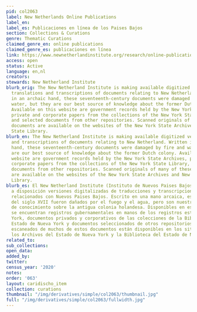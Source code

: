 ```yaml
---
pid: col2063
label: New Netherlands Online Publications
label_en:
label_es: Publicaciones en línea de los Paises Bajos
section: Collections & Curations
genre: Thematic Curations
claimed_genre_en: online publications
claimed_genre_es: publicaciones en línea
link: https://www.newnetherlandinstitute.org/research/online-publications/
access: open
status: Active
language: en,nl
creators:
stewards: New Netherland Institute
blurb_orig: The New Netherland Institute is making available digitized versions of
  translations and transcriptions of documents relating to New Netherland. Written
  in an archaic hand, these seventeenth-century documents were damaged by fire and
  water, but they are our best source of knowledge about the former Dutch colony.
  Available on this website are government records held by the New York State Archives,
  private and corporate papers from the collections of the New York State Library,
  and selected documents from other repositories. Scanned originals of many of these
  documents are available on the websites of the New York State Archives and New York
  State Library.
blurb_en: The New Netherland Institute is making available digitized versions of translations
  and transcriptions of documents relating to New Netherland. Written in an archaic
  hand, these seventeenth-century documents were damaged by fire and water, but they
  are our best source of knowledge about the former Dutch colony. Available on this
  website are government records held by the New York State Archives, private and
  corporate papers from the collections of the New York State Library, and selected
  documents from other repositories. Scanned originals of many of these documents
  are available on the websites of the New York State Archives and New York State
  Library.
blurb_es: El New Netherland Institute (Instituto de Nuevos Paises Bajos) está poniendo
  a disposición versiones digitalizadas de traducciones y transcripciones de documentos
  relacionados con Nuevos Paises Bajos. Escrito en una mano arcaica, estos documentos
  del siglo XVII fueron dañados por el fuego y el agua, pero son nuestra mejor fuente
  de conocimiento sobre la antigua colonia holandesa. Disponibles en este sitio web
  se encuentran registros gubernamentales en manos de los registros estatales de Nueva
  York, documentos privados y corporativos de las colecciones de la Biblioteca del
  Estado de Nueva York y documentos seleccionados de otros repositorios. Los originales
  escaneados de muchos de estos documentos están disponibles en los sitios web de
  los Archivos del Estado de Nueva York y la Biblioteca del Estado de Nueva York.
related_to:
sub_collections:
open_data:
added_by:
twitter:
census_year: '2020'
notes:
order: '063'
layout: caridischo_item
collection: curations
thumbnail: "/img/derivatives/simple/col2063/thumbnail.jpg"
full: "/img/derivatives/simple/col2063/fullwidth.jpg"
---
```

